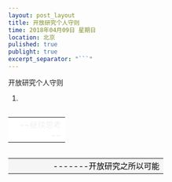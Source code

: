 ```yaml
---
layout: post_layout
title: 开放研究个人守则
time: 2018年04月09日 星期日
location: 北京
pulished: true
publight: true
excerpt_separator: "```"
---
```


开放研究个人守则

1. 










<div><table align="right"><td align="right" bgcolor="#FFFFFF" width="100"><font color="#F0F0F0">~~继续思考~~</font></td></table><br/>
<table align="right"><td align="right" bgcolor="#F5F5F5" width="300"><font color="#000000">-------开放研究之所以可能</font></td></table></div>
